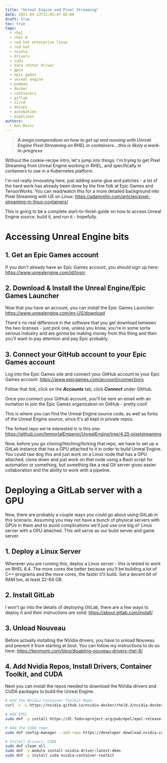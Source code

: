 ```yaml
---
title: "Unreal Engine and Pixel Streaming"
date: 2021-04-13T22:02:47-05:00
draft: true
toc: true
tags:
  - rhel
  - rhel 8
  - red hat enterprise linux
  - red hat
  - nvidia
  - drivers
  - cuda
  - data center driver
  - gpus
  - epic games
  - unreal engine
  - podman
  - docker
  - containers
  - gitlab
  - ci/cd
  - devops
  - automation
  - pipelines
authors:
  - Ken Moini
---
```


> ***A mega compendium on how to get up and running with Unreal Engine Pixel Streaming on RHEL in containers...this is likely a work-in-progress***

Without the cookie-recipe intro, let's jump into things: I'm trying to get Pixel Streaming from Unreal Engine working in RHEL, and specifically in containers to use in a Kubernetes platform.

I'm not really innovating here, just adding some glue and patches - a lot of the hard work has already been done by the fine folk at Epic Games and TensorWorks.  You can read/watch this for a more detailed background into Pixel Streaming with UE on Linux: https://adamrehn.com/articles/pixel-streaming-in-linux-containers/

This is going to be a complete start-to-finish guide on how to access Unreal Engine source, build it, and run it - hopefully.

# Accessing Unreal Engine bits

## 1. Get an Epic Games account

If you don't already have an Epic Games account, you should sign up here: https://www.unrealengine.com/id/login

## 2. Download & Install the Unreal Engine/Epic Games Launcher

Now that you have an account, you can install the Epic Games Launcher: https://www.unrealengine.com/en-US/download

There's no real difference in the software that you get download between the two licenses - just pick one, unless you know, you're in some sorta serious industry and are gonna be making money from this thing and then you'll want to pay attention and pay Epic probably.

## 3. Connect your GitHub account to your Epic Games account

Log into the Epic Games site and connect your GitHub account to your Epic Games account: https://www.epicgames.com/account/connections

Follow that link, click on the ***Accounts*** tab, click ***Connect*** under GitHub.

Once you connect your GitHub account, you'll be sent an email with an invitation to join the Epic Games organization on GitHub - pretty cool!

This is where you can find the Unreal Engine source code, as well as forks of the Unreal Engine source, since it's all kept in private repos.

The forked repo we're interested in is this one: https://github.com/ImmortalEmperor/UnrealEngine/tree/4.25-pixelstreaming

Now, before you go cloning/fetching/forking that repo, we have to set up a GitLab instance that has a GPU attached to it in order to build Unreal Engine.  You could raw dog this and just work on a Linux node that has a GPU attached, clone down and just work on that node using a Bash script for automation or something, but something like a real Git server gives easier collaboration and the ability to work with a pipeline.

# Deploying a GitLab server with a GPU

Now, there are probably a couple ways you could go about using GitLab in this scenario. Assuming you may not have a bunch of physical servers with GPUs in them and to avoid complications we'll just use one big ol' Linux server with a GPU attached.  This will serve as our build server and game server.

## 1. Deploy a Linux Server

Wherever you are running this, deploy a Linux server - this is tested to work on RHEL 8.4.  The more cores the better because you'll be building a lot of C++ programs and the more cores, the faster it'll build.  Set a decent bit of RAM too, at least 32-64 GB.

## 2. Install GitLab

I won't go into the details of deploying GitLab, there are a few ways to deploy it and their instructions are solid: https://about.gitlab.com/install/

## 3. Unload Nouveau

Before actually installing the NVidia drivers, you have to unload Nouveau and prevent it from starting at boot.  You can follow my instructions to do so here: https://kenmoini.com/blog/disabling-nouveau-drivers-rhel-8/

## 4. Add Nvidia Repos, Install Drivers, Container Toolkit, and CUDA

Next you can install the repos needed to download the NVidia drivers and CUDA packages to build the Unreal Engine.

```bash
# Add the NVidia Container Toolkit Repo
curl -s -L https://nvidia.github.io/nvidia-docker/rhel8.3/nvidia-docker.repo | sudo tee /etc/yum.repos.d/nvidia-docker.repo

# Add EPEL
sudo dnf -y install https://dl.fedoraproject.org/pub/epel/epel-release-latest-8.noarch.rpm

# Add the CUDA repo
sudo dnf config-manager --add-repo https://developer.download.nvidia.com/compute/cuda/repos/rhel8/x86_64/cuda-rhel8.repo

# Install Drivers, CUDA
sudo dnf clean all
sudo dnf -y module install nvidia-driver:latest-dkms
sudo dnf -y install cuda nvidia-container-toolkit
```